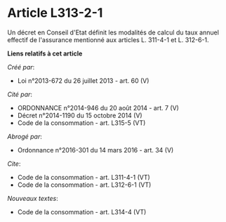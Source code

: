 # Article L313-2-1

Un décret en Conseil d'Etat définit les modalités de calcul du taux annuel effectif de l'assurance mentionné aux articles L.
311-4-1 et L. 312-6-1.

**Liens relatifs à cet article**

_Créé par_:

  - Loi n°2013-672 du 26 juillet 2013 - art. 60 (V)

_Cité par_:

  - ORDONNANCE n°2014-946 du 20 août 2014 - art. 7 (V)
  - Décret n°2014-1190 du 15 octobre 2014 (V)
  - Code de la consommation - art. L315-5 (VT)

_Abrogé par_:

  - Ordonnance n°2016-301 du 14 mars 2016 - art. 34 (V)

_Cite_:

  - Code de la consommation - art. L311-4-1 (VT)
  - Code de la consommation - art. L312-6-1 (VT)

_Nouveaux textes_:

  - Code de la consommation - art. L314-4 (VT)
